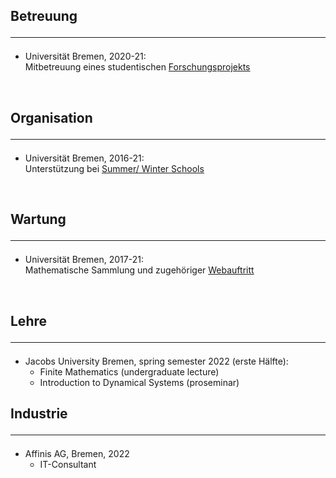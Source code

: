 ## Betreuung <hr>

- Universität Bremen, 2020-21:<br>
Mitbetreuung eines studentischen [Forschungsprojekts](https://www.uni-bremen.de/en/fb3/studies-teaching/student-research-projects-in-mathematics/assigned-and-completed-projects/wave-patterns-in-cellular-automata-for-excitable-media)

<br>

## Organisation <hr>

- Universität Bremen, 2016-21:<br>
Unterstützung bei [Summer/ Winter Schools](https://www.uni-bremen.de/dynamical-systems/past-events/bremen-summer-and-winter-schools-on-dynamical-systems)

<br>

## Wartung <hr>

- Universität Bremen, 2017-21:<br>
Mathematische Sammlung und zugehöriger [Webauftritt](https://www.uni-bremen.de/appanalysis/mathematical-collection/)

<br>

## Lehre <hr>

- Jacobs University Bremen, spring semester 2022 (erste Hälfte):
  - Finite Mathematics (undergraduate lecture) 
  - Introduction to Dynamical Systems (proseminar)

## Industrie <hr>

- Affinis AG, Bremen, 2022
   - IT-Consultant  
